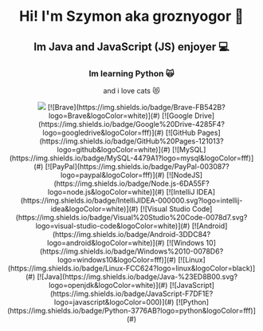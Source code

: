 <h1 align="center">Hi! I'm Szymon aka groznyogor 👋</h1>

<h2 align="center">Im Java and JavaScript (JS) enjoyer 💻</h2>

<h3 align="center">Im learning Python 🙀</h3>
<p align="center"> and i love cats 😻</p>


<p align="center">
  <img src=[ChatGPT](https://img.shields.io/badge/ChatGPT-74aa9c?logo=openai&logoColor=white)](#)>
  [![Brave](https://img.shields.io/badge/Brave-FB542B?logo=Brave&logoColor=white)](#)
  [![Google Drive](https://img.shields.io/badge/Google%20Drive-4285F4?logo=googledrive&logoColor=fff)](#)
  [![GitHub Pages](https://img.shields.io/badge/GitHub%20Pages-121013?logo=github&logoColor=white)](#)
  [![MySQL](https://img.shields.io/badge/MySQL-4479A1?logo=mysql&logoColor=fff)](#)
  [![PayPal](https://img.shields.io/badge/PayPal-003087?logo=paypal&logoColor=fff)](#)
  [![NodeJS](https://img.shields.io/badge/Node.js-6DA55F?logo=node.js&logoColor=white)](#)
  [![IntelliJ IDEA](https://img.shields.io/badge/IntelliJIDEA-000000.svg?logo=intellij-idea&logoColor=white)](#)
  [![Visual Studio Code](https://img.shields.io/badge/Visual%20Studio%20Code-0078d7.svg?logo=visual-studio-code&logoColor=white)](#)
  [![Android](https://img.shields.io/badge/Android-3DDC84?logo=android&logoColor=white)](#)
  [![Windows 10](https://img.shields.io/badge/Windows%2010-0078D6?logo=windows10&logoColor=fff)](#)
  [![Linux](https://img.shields.io/badge/Linux-FCC624?logo=linux&logoColor=black)](#)
  [![Java](https://img.shields.io/badge/Java-%23ED8B00.svg?logo=openjdk&logoColor=white)](#)
  [![JavaScript](https://img.shields.io/badge/JavaScript-F7DF1E?logo=javascript&logoColor=000)](#)
  [![Python](https://img.shields.io/badge/Python-3776AB?logo=python&logoColor=fff)](#)
</p>
